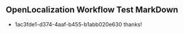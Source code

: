 ## OpenLocalization Workflow Test MarkDown
* 1ac3fde1-d374-4aaf-b455-b1abb020e630 thanks!

<!--HONumber=Sep16_HO1-->


